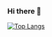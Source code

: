 ### Hi there 👋
[![Top Langs](https://github-readme-stats.vercel.app/api/top-langs/?username=KMKIH)](https://github.com/anuraghazra/github-readme-stats)
<!--
**KMKIH/KMKIH** is a ✨ _special_ ✨ repository because its `README.md` (this file) appears on your GitHub profile.

Here are some ideas to get you started:

- 🔭 I’m currently working on ...
- 🌱 I’m currently learning ...
- 👯 I’m looking to collaborate on ...
- 🤔 I’m looking for help with ...
- 💬 Ask me about ...
- 📫 How to reach me: ...
- 😄 Pronouns: ...
- ⚡ Fun fact: ...
-->

<!--
![Anurag's GitHub stats](https://github-readme-stats.vercel.app/api?username=KMKIH&show_icons=true&theme=radical)
-->

<!--
![Top Langs](https://github-readme-stats.vercel.app/api/top-langs/?username=KMKIH&layout=compact)
-->
